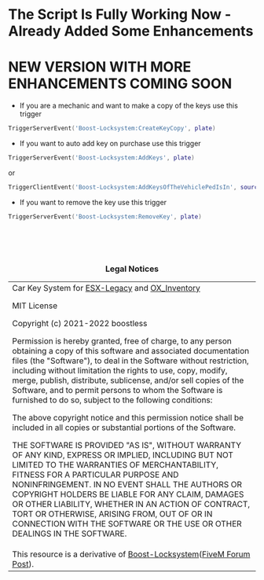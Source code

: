 # The Script Is Fully Working Now - Already Added Some Enhancements
# NEW VERSION WITH MORE ENHANCEMENTS COMING SOON

* If you are a mechanic and want to make a copy of the keys use this trigger
```LUA
TriggerServerEvent('Boost-Locksystem:CreateKeyCopy', plate)
```
* If you want to auto add key on purchase use this trigger
```LUA
TriggerServerEvent('Boost-Locksystem:AddKeys', plate)
```
or
```LUA
TriggerClientEvent('Boost-Locksystem:AddKeysOfTheVehiclePedIsIn', source) --this will add the key for the vehicle player is sitting in
```
* If you want to remove the key use this trigger
```LUA
TriggerServerEvent('Boost-Locksystem:RemoveKey', plate)
```

<br><br><br><h3 align='center'>Legal Notices</h2>
<table><tr><td>
Car Key System for <a href='https://github.com/esx-framework/esx-legacy'>ESX-Legacy</a> and <a href='https://github.com/overextended/ox_inventory'>OX_Inventory</a>
 
MIT License

Copyright (c) 2021-2022 boostless

Permission is hereby granted, free of charge, to any person obtaining a copy
of this software and associated documentation files (the "Software"), to deal
in the Software without restriction, including without limitation the rights
to use, copy, modify, merge, publish, distribute, sublicense, and/or sell
copies of the Software, and to permit persons to whom the Software is
furnished to do so, subject to the following conditions:

The above copyright notice and this permission notice shall be included in all
copies or substantial portions of the Software.

THE SOFTWARE IS PROVIDED "AS IS", WITHOUT WARRANTY OF ANY KIND, EXPRESS OR
IMPLIED, INCLUDING BUT NOT LIMITED TO THE WARRANTIES OF MERCHANTABILITY,
FITNESS FOR A PARTICULAR PURPOSE AND NONINFRINGEMENT. IN NO EVENT SHALL THE
AUTHORS OR COPYRIGHT HOLDERS BE LIABLE FOR ANY CLAIM, DAMAGES OR OTHER
LIABILITY, WHETHER IN AN ACTION OF CONTRACT, TORT OR OTHERWISE, ARISING FROM,
OUT OF OR IN CONNECTION WITH THE SOFTWARE OR THE USE OR OTHER DEALINGS IN THE
SOFTWARE.
</td></tr>
<tr><td>
This resource is a derivative of <a href='https://github.com/boostless/Boost-Locksystem'>Boost-Locksystem</a>(<a href='https://forum.cfx.re/t/release-esx-boosts-lock-system-with-metadata/4531012'>FiveM Forum Post</a>).
</td></td></table>
